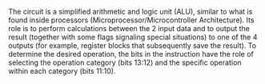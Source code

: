 The circuit is a simplified arithmetic and logic unit (ALU), similar to what is found inside processors (Microprocessor/Microcontroller Architecture). Its role is to perform calculations between the 2 input data and to output the result (together with some flags signaling special situations) to one of the 4 outputs (for example, register blocks that subsequently save the result). To determine the desired operation, the bits in the instruction have the role of selecting the operation category (bits 13:12) and the specific operation within each category (bits 11:10).
